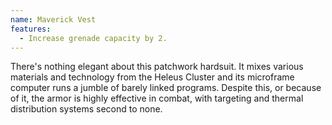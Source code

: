 ```yaml
---
name: Maverick Vest
features:
  - Increase grenade capacity by 2.
---
```

There's nothing elegant about this patchwork hardsuit. It mixes various materials and technology from the Heleus Cluster and its microframe computer runs a jumble of barely linked programs. Despite this, or because of it, the armor is highly effective in combat, with targeting and thermal distribution systems second to none.